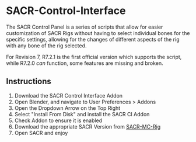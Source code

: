 # SACR-Control-Interface

The SACR Control Panel is a series of scripts that allow for easier customization of SACR Rigs without having to select individual bones for the specific settings, allowing for the changes of different aspects of the rig with any bone of the rig selected.

For Revision 7, R7.2.1 is the first official version which supports the script, while R7.2.0 _can_ function, some features are missing and broken.

## Instructions

1. Download the SACR Control Interface Addon
2. Open Blender, and navigate to User Preferences > Addons
3. Open the Dropdown Arrow on the Top Right
4. Select "Install From Disk" and install the SACR CI Addon
5. Check Addon to ensure it is enabled
6. Download the appropriate SACR Version from [SACR-MC-Rig](https://github.com/SakuraSedaia/SACR-MC-Rig/tree/main)
7. Open SACR and enjoy
